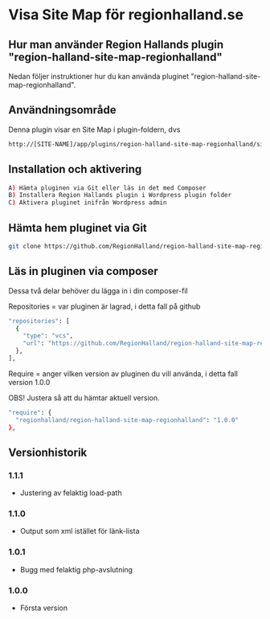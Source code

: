 # Visa Site Map för regionhalland.se

## Hur man använder Region Hallands plugin "region-halland-site-map-regionhalland"

Nedan följer instruktioner hur du kan använda pluginet "region-halland-site-map-regionhalland".


## Användningsområde

Denna plugin visar en Site Map i plugin-foldern, dvs
```sh
http://[SITE-NAME]/app/plugins/region-halland-site-map-regionhalland/site-map/site-map.php
```


## Installation och aktivering

```sh
A) Hämta pluginen via Git eller läs in det med Composer
B) Installera Region Hallands plugin i Wordpress plugin folder
C) Aktivera pluginet inifrån Wordpress admin
```


## Hämta hem pluginet via Git

```sh
git clone https://github.com/RegionHalland/region-halland-site-map-regionhalland.git
```


## Läs in pluginen via composer

Dessa två delar behöver du lägga in i din composer-fil

Repositories = var pluginen är lagrad, i detta fall på github

```sh
"repositories": [
  {
    "type": "vcs",
    "url": "https://github.com/RegionHalland/region-halland-site-map-regionhalland.git"
  },
],
```
Require = anger vilken version av pluginen du vill använda, i detta fall version 1.0.0

OBS! Justera så att du hämtar aktuell version.

```sh
"require": {
  "regionhalland/region-halland-site-map-regionhalland": "1.0.0"
},
```


## Versionhistorik

### 1.1.1
- Justering av felaktig load-path

### 1.1.0
- Output som xml istället för länk-lista

### 1.0.1
- Bugg med felaktig php-avslutning

### 1.0.0
- Första version